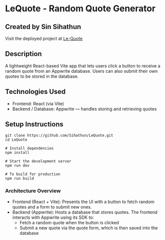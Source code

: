# LeQuote - Random Quote Generator
## Created by Sin Sihathun

Visit the deployed project at [Le-Quote](https://le-quote.vercel.app/)

## Description
A lightweight React-based Vite app that lets users click a button to receive a random quote from an Appwrite database. Users can also submit their own quotes to be stored in the database.

## Technologies Used
- Frontend: React (via Vite)
- Backend / Database: Appwrite — handles storing and retrieving quotes

## Setup Instructions
```# Clone the repository
git clone https://github.com/Sihathun/LeQuote.git
cd LeQuote

# Install dependencies
npm install

# Start the development server
npm run dev

# To build for production
npm run build
```

### Architecture Overview
- Frontend (React + Vite): Presents the UI with a button to fetch random quotes and a form to submit new ones.
- Backend (Appwrite): Hosts a database that stores quotes. The frontend interacts with Appwrite using its SDK to:
  * Fetch a random quote when the button is clicked
  * Submit a new quote via the quote form, which is then saved into the database
